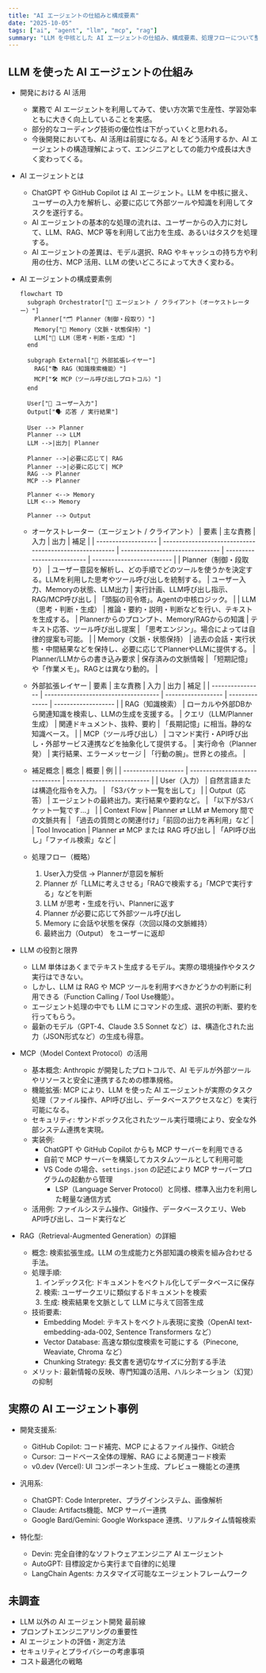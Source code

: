 ```yaml
---
title: "AI エージェントの仕組みと構成要素"
date: "2025-10-05"
tags: ["ai", "agent", "llm", "mcp", "rag"]
summary: "LLM を中核とした AI エージェントの仕組み、構成要素、処理フローについて整理"
---
```


## LLM を使った AI エージェントの仕組み

- 開発における AI 活用
  - 業務で AI エージェントを利用してみて、使い方次第で生産性、学習効率ともに大きく向上していることを実感。
  - 部分的なコーディング技術の優位性は下がっていくと思われる。
  - 今後開発においても、AI 活用は前提になる。AI をどう活用するか、AI エージェントの構造理解によって、エンジニアとしての能力や成長は大きく変わってくる。
- AI エージェントとは
  - ChatGPT や GitHub Copilot は AI エージェント。LLM を中核に据え、ユーザーの入力を解析し、必要に応じて外部ツールや知識を利用してタスクを遂行する。
  - AI エージェントの基本的な処理の流れは、ユーザーからの入力に対して、LLM、RAG、MCP 等を利用して出力を生成、あるいはタスクを処理する。
  - AI エージェントの差異は、モデル選択、RAG やキャッシュの持ち方や利用の仕方、MCP 活用、LLM の使いどころによって大きく変わる。
- AI エージェントの構成要素例
  ```mermaid
  flowchart TD
    subgraph Orchestrator["🎯 エージェント / クライアント（オーケストレーター）"]
      Planner["🗂️ Planner（制御・段取り）"]
      Memory["🧾 Memory（文脈・状態保持）"]
      LLM["🧠 LLM（思考・判断・生成）"]
    end
  
    subgraph External["📡 外部拡張レイヤー"]
      RAG["📚 RAG（知識検索機能）"]
      MCP["🛠 MCP（ツール呼び出しプロトコル）"]
    end
  
    User["🧑 ユーザー入力"]
    Output["🗣 応答 / 実行結果"]
  
    User --> Planner
    Planner --> LLM
    LLM -->|出力| Planner
  
    Planner -->|必要に応じて| RAG
    Planner -->|必要に応じて| MCP
    RAG --> Planner
    MCP --> Planner
  
    Planner <--> Memory
    LLM <--> Memory
  
    Planner --> Output
  ```
  - オーケストレーター（エージェント / クライアント）
    | 要素                  | 主な責務                                                    | 入力                              | 出力                         | 補足                        |
    | ------------------- | ------------------------------------------------------- | ------------------------------- | -------------------------- | ------------------------- |
    | Planner（制御・段取り） | ユーザー意図を解析し、どの手順でどのツールを使うかを決定する。LLMを利用した思考やツール呼び出しを統制する。 | ユーザー入力、Memoryの状態、LLM出力          | 実行計画、LLM呼び出し指示、RAG/MCP呼び出し | 「頭脳の司令塔」。Agentの中核ロジック。    |
    | LLM（思考・判断・生成）   | 推論・要約・説明・判断などを行い、テキストを生成する。                             | Plannerからのプロンプト、Memory/RAGからの知識 | テキスト応答、ツール呼び出し提案           | 「思考エンジン」。場合によっては自律的提案も可能。 |
    | Memory（文脈・状態保持） | 過去の会話・実行状態・中間結果などを保持し、必要に応じてPlannerやLLMに提供する。           | Planner/LLMからの書き込み要求            | 保存済みの文脈情報                  | 「短期記憶」や「作業メモ」。RAGとは異なり動的。 |
  
  - 外部拡張レイヤー
    | 要素               | 主な責務                                 | 入力                 | 出力             | 補足                  |
    | ---------------- | ------------------------------------ | ------------------ | -------------- | ------------------- |
    | RAG（知識検索）    | ローカルや外部DBから関連知識を検索し、LLMの生成を支援する。     | クエリ（LLM/Planner生成） | 関連ドキュメント、抜粋、要約 | 「長期記憶」に相当。静的な知識ベース。 |
    | MCP（ツール呼び出し） | コマンド実行・API呼び出し・外部サービス連携などを抽象化して提供する。 | 実行命令（Planner発）     | 実行結果、エラーメッセージ  | 「行動の腕」。世界との接点。      |
  
  - 補足概念
    | 概念                  | 概要                             | 例                          |
    | ------------------- | ------------------------------ | -------------------------- |
    | User（入力）        | 自然言語または構造化指令を入力。               | 「S3バケット一覧を出して」             |
    | Output（応答）      | エージェントの最終出力。実行結果や要約など。         | 「以下がS3バケット一覧です…」           |
    | Context Flow    | Planner ⇄ LLM ⇄ Memory 間での文脈共有 | 「過去の質問との関連付け」「前回の出力を再利用」など |
    | Tool Invocation | Planner ⇄ MCP または RAG 呼び出し     | 「API呼び出し」「ファイル検索」など        |
  
  - 処理フロー（概略）
    1. User入力受信 → Plannerが意図を解析
    2. Planner が「LLMに考えさせる」「RAGで検索する」「MCPで実行する」などを判断
    3. LLM が思考・生成を行い、Plannerに返す
    4. Planner が必要に応じて外部ツール呼び出し
    5. Memory に会話や状態を保存（次回以降の文脈維持）
    6. 最終出力（Output） をユーザーに返却

- LLM の役割と限界
  - LLM 単体はあくまでテキスト生成するモデル。実際の環境操作やタスク実行はできない。
  - しかし、LLM は RAG や MCP ツールを利用すべきかどうかの判断に利用できる（Function Calling / Tool Use機能）。
  - エージェント処理の中でも LLM にコマンドの生成、選択の判断、要約を行ってもらう。
  - 最新のモデル（GPT-4、Claude 3.5 Sonnet など）は、構造化された出力（JSON形式など）の生成も得意。

- MCP（Model Context Protocol）の活用
  - 基本概念: Anthropic が開発したプロトコルで、AI モデルが外部ツールやリソースと安全に連携するための標準規格。
  - 機能拡張: MCP により、LLM を使った AI エージェントが実際のタスク処理（ファイル操作、API呼び出し、データベースアクセスなど）を実行可能になる。
  - セキュリティ: サンドボックス化されたツール実行環境により、安全な外部システム連携を実現。
  - 実装例:
    - ChatGPT や GitHub Copilot からも MCP サーバーを利用できる
    - 自前で MCP サーバーを構築してカスタムツールとして利用可能
    - VS Code の場合、`settings.json` の記述により MCP サーバープログラムの起動から管理
      - LSP（Language Server Protocol）と同様、標準入出力を利用した軽量な通信方式
  - 活用例: ファイルシステム操作、Git操作、データベースクエリ、Web API呼び出し、コード実行など

- RAG（Retrieval-Augmented Generation）の詳細
  - 概念: 検索拡張生成。LLM の生成能力と外部知識の検索を組み合わせる手法。
  - 処理手順:
    1. インデックス化: ドキュメントをベクトル化してデータベースに保存
    2. 検索: ユーザークエリに類似するドキュメントを検索
    3. 生成: 検索結果を文脈として LLM に与えて回答生成
  - 技術要素:
    - Embedding Model: テキストをベクトル表現に変換（OpenAI text-embedding-ada-002, Sentence Transformers など）
    - Vector Database: 高速な類似度検索を可能にする（Pinecone, Weaviate, Chroma など）
    - Chunking Strategy: 長文書を適切なサイズに分割する手法
  - メリット: 最新情報の反映、専門知識の活用、ハルシネーション（幻覚）の抑制

## 実際の AI エージェント事例

- 開発支援系:
  - GitHub Copilot: コード補完、MCP によるファイル操作、Git統合
  - Cursor: コードベース全体の理解、RAG による関連コード検索
  - v0.dev (Vercel): UI コンポーネント生成、プレビュー機能との連携

- 汎用系:
  - ChatGPT: Code Interpreter、プラグインシステム、画像解析
  - Claude: Artifacts機能、MCP サーバー連携
  - Google Bard/Gemini: Google Workspace 連携、リアルタイム情報検索

- 特化型:
  - Devin: 完全自律的なソフトウェアエンジニア AI エージェント
  - AutoGPT: 目標設定から実行まで自律的に処理
  - LangChain Agents: カスタマイズ可能なエージェントフレームワーク

## 未調査

- LLM 以外の AI エージェント開発 最前線
- プロンプトエンジニアリングの重要性
- AI エージェントの評価・測定方法
- セキュリティとプライバシーの考慮事項
- コスト最適化の戦略
